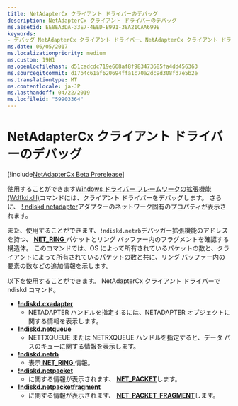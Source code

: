 ```yaml
---
title: NetAdapterCx クライアント ドライバーのデバッグ
description: NetAdapterCx クライアント ドライバーのデバッグ
ms.assetid: EE8EA3DA-33E7-4EED-B991-38A21CAA699E
keywords:
- デバッグ NetAdapterCx クライアント ドライバー、NetAdapterCx クライアント ドライバーのデバッグ
ms.date: 06/05/2017
ms.localizationpriority: medium
ms.custom: 19H1
ms.openlocfilehash: d51cadcdc719e668af8f983473685fa4dd456363
ms.sourcegitcommit: d17b4c61af620694ffa1c70a2dc9d308fd7e5b2e
ms.translationtype: MT
ms.contentlocale: ja-JP
ms.lasthandoff: 04/22/2019
ms.locfileid: "59903364"
---
```

# <a name="debugging-a-netadaptercx-client-driver"></a>NetAdapterCx クライアント ドライバーのデバッグ

[!include[NetAdapterCx Beta Prerelease](../netcx-beta-prerelease.md)]

使用することができます[Windows ドライバー フレームワークの拡張機能 (Wdfkd.dll)](https://msdn.microsoft.com/library/windows/hardware/ff551876)コマンドには、クライアント ドライバーをデバッグします。  さらに、 [! ndiskd.netadapter](https://msdn.microsoft.com/library/windows/hardware/mt799821)アダプターのネットワーク固有のプロパティが表示されます。

また、使用することができます、`!ndiskd.netrb`デバッガー拡張機能のアドレスを持つ、 [ **NET_RING** ](https://docs.microsoft.com/windows-hardware/drivers/ddi/content/netringbuffer/ns-netringbuffer-_NET_RING)パケットとリング バッファー内のフラグメントを確認する構造体。  このコマンドでは、OS によって所有されているパケットの数と、クライアントによって所有されているパケットの数と共に、リング バッファー内の要素の数などの追加情報を示します。

以下を使用することができます。 NetAdapterCx クライアント ドライバーで ndiskd コマンド。

*  [**!ndiskd.cxadapter**](https://msdn.microsoft.com/library/windows/hardware/mt808786)
    *  NETADAPTER ハンドルを指定するには、NETADAPTER オブジェクトに関する情報を表示します。
*  [**!ndiskd.netqueue**](https://msdn.microsoft.com/library/windows/hardware/mt808789)
    *  NETTXQUEUE または NETRXQUEUE ハンドルを指定すると、データ パスのキューに関する情報を表示します。
*  [**!ndiskd.netrb**](https://msdn.microsoft.com/library/windows/hardware/mt808790)
    *  表示[ **NET_RING** ](https://docs.microsoft.com/windows-hardware/drivers/ddi/content/netringbuffer/ns-netringbuffer-_NET_RING)情報。
*  [**!ndiskd.netpacket**](https://msdn.microsoft.com/library/windows/hardware/mt808787)
    *  に関する情報が表示されます、 [ **NET_PACKET**](https://docs.microsoft.com/windows-hardware/drivers/ddi/content/netpacket/ns-netpacket-_net_packet)します。
*  [**!ndiskd.netpacketfragment**](https://msdn.microsoft.com/library/windows/hardware/mt808788)
    *  に関する情報が表示されます、 [ **NET_PACKET_FRAGMENT**](https://docs.microsoft.com/windows-hardware/drivers/ddi/content/netpacket/ns-netpacket-_net_packet_fragment)します。
